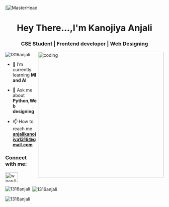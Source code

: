 [![MasterHead](https://repository-images.githubusercontent.com/588181932/e36ec678-7984-4cdd-8e4c-a3932772ff8e)
<h1 align="center">Hey There...,I'm Kanojiya Anjali</h1>
<h3 align="center">CSE Student | Frontend developer | Web Designing</h3>
<img align="right" alt="coding" width="400" src="https://mir-s3-cdn-cf.behance.net/project_modules/disp/601014116770475.6068beff4640a.gif">

<p align="left"> <img src="https://komarev.com/ghpvc/?username=1316anjali&label=Profile%20views&color=0e75b6&style=flat" alt="1316anjali" /> </p>

- 🌱 I’m currently learning **Ml and AI**

- 💬 Ask me about **Python,Web designing**

- 📫 How to reach me **anjalikanojiya1316@gmail.com**

<h3 align="left">Connect with me:</h3>
<p align="left">
<a href="https://linkedin.com/in/www.linkedin.com/in/anjali-kanojiya-518019246" target="blank"><img align="center" src="https://raw.githubusercontent.com/rahuldkjain/github-profile-readme-generator/master/src/images/icons/Social/linked-in-alt.svg" alt="www.linkedin.com/in/anjali-kanojiya-518019246" height="30" width="40" /></a>
</p>


<p><img align="left" src="https://github-readme-stats.vercel.app/api/top-langs?username=1316anjali&show_icons=true&locale=en&layout=compact" alt="1316anjali" /></p>

<p>&nbsp;<img align="center" src="https://github-readme-stats.vercel.app/api?username=1316anjali&show_icons=true&locale=en" alt="1316anjali" /></p>

<p><img align="center" src="https://github-readme-streak-stats.herokuapp.com/?user=1316anjali&" alt="1316anjali" /></p>
